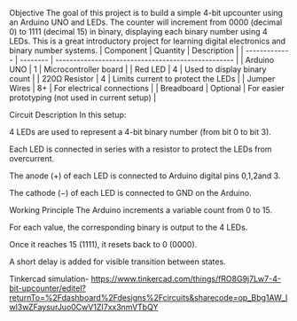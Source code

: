 Objective
The goal of this project is to build a simple 4-bit upcounter using an Arduino UNO and LEDs. The counter will increment from 0000 (decimal 0) to 1111 (decimal 15) in binary, displaying each binary number using 4 LEDs. This is a great introductory project for learning digital electronics and binary number systems.
| Component     | Quantity | Description                                        |
| ------------- | -------- | -------------------------------------------------- |
| Arduino UNO   | 1        | Microcontroller board                              |
| Red LED       | 4        | Used to display binary count                       |
| 220Ω Resistor | 4        | Limits current to protect the LEDs                 |
| Jumper Wires  | 8+       | For electrical connections                         |
| Breadboard    | Optional | For easier prototyping (not used in current setup) |


 Circuit Description
In this setup:

4 LEDs are used to represent a 4-bit binary number (from bit 0 to bit 3).

Each LED is connected in series with a resistor to protect the LEDs from overcurrent.

The anode (+) of each LED is connected to Arduino digital pins 0,1,2and 3.

The cathode (−) of each LED is connected to GND on the Arduino.


Working Principle
The Arduino increments a variable count from 0 to 15.

For each value, the corresponding binary is output to the 4 LEDs.

Once it reaches 15 (1111), it resets back to 0 (0000).

A short delay is added for visible transition between states.

Tinkercad simulation-
https://www.tinkercad.com/things/fRO8G9j7Lw7-4-bit-upcounter/editel?returnTo=%2Fdashboard%2Fdesigns%2Fcircuits&sharecode=op_Bbg1AW_Iwl3wZFaysurJuo0CwV1ZI7xx3nmVTbQY
